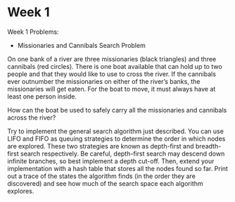 Week 1
====================

Week 1 Problems:

* Missionaries and Cannibals Search Problem

On one bank of a river are three missionaries (black triangles) and three cannibals (red circles). 
There is one boat available that can hold up to two people and that they would like to use to cross
the river. If the cannibals ever outnumber the missionaries on either of the river’s banks, the
missionaries will get eaten.  For the boat to move, it must always have at least one person inside.

How can the boat be used to safely carry all the missionaries and cannibals across the river?

Try to implement the general search algorithm just described. You can use LIFO and FIFO as queuing
strategies to determine the order in which nodes are explored. These two strategies are known as
depth-first and breadth-first search respectively. Be careful, depth-first search may descend down
infinite branches, so best implement a depth cut-off. Then, extend your implementation with a hash
table that stores all the nodes found so far. Print out a trace of the states the algorithm finds
(in the order they are discovered) and see how much of the search space each algorithm explores.
